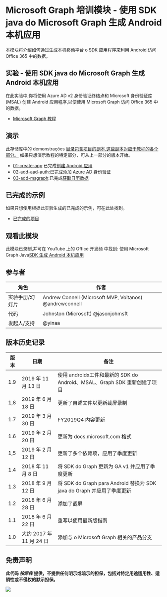 # <a name="microsoft-graph-----microsoft-graph-java-sdk--android-"></a>Microsoft Graph 培训模块 - 使用 SDK java do Microsoft Graph 生成 Android 本机应用

本模块将介绍如何通过生成本机移动平台 o SDK 应用程序来利用 Android 访问 Office 365 中的数据。

## <a name="----microsoft-graph-java-sdk--android-"></a>实验 - 使用 SDK java do Microsoft Graph 生成 Android 本机应用

在此实验中,你将使用 Azure AD v2 身份验证终结点和 Microsoft 身份验证库 (MSAL) 创建 Android 应用程序,以便使用 Microsoft Graph 访问 Office 365 中的数据。

- [Microsoft Graph 教程](https://docs.microsoft.com/graph/tutorials/android)

## <a name=""></a>演示

此存储库中的 demonstrações [目录包含项目的副本,这些副本对应于教程的各个部分。](./demos) 如果只想演示教程的特定部分，可从上一部分的版本开始。

- [01-create-app](demos/01-create-app):已完成[创建 Android 应用](https://docs.microsoft.com/graph/tutorials/android?tutorial-step=1)
- [02-add-aad-auth](demos/02-add-aad-auth):已完成[添加 Azure AD 身份验证](https://docs.microsoft.com/graph/tutorials/android?tutorial-step=3)
- [03-add-msgraph](demos/03-add-msgraph):已完成[获取日历数据](https://docs.microsoft.com/graph/tutorials/android?tutorial-step=4)

## <a name=""></a>已完成的示例

如果只想使用根据此实验生成的已完成的示例，可在此处找到。

- [已完成的项目](demos/03-add-msgraph)

## <a name=""></a>观看此模块

此模块已录制,并可在 YouTube 上的 Office 开发频 中找到: 使用 Microsoft Graph Java[SDK 生成 Android 本机应用](https://youtu.be/BLmOmv4FSsQ)

## <a name=""></a>参与者

| 角色 | 作者 |
| -------------------- | ------------------------------------------------------- |
| 实验手册/幻灯片 | Andrew Connell (Microsoft MVP, Voitanos) @andrewconnell |
| 代码 | Johnston (Microsoft) @jasonjohmsft |
| 发起人/支持 | @yinaa |

## <a name=""></a>版本历史记录

| 版本 | 日期 | 备注 |
| ------- | ------------------ | -------------------------------------------------------------------------- |
| 1.9 | 2019 年 11 月 13 日 | 使用 androidx工件和最新的 SDK do Android、MSAL、Graph SDK 重新创建了项目 |
| 1,8 | 2019 年 6 月 18 日 | 更新了自述文件以更新截屏录制 |
| 1.7 | 2019 年 3 月 30 日 | FY2019Q4 内容更新 |
| 1.6 | 2019 年 2 月 20 日 | 更新为 docs.microsoft.com 格式 |
| 1,5 | 2019 年 2 月 12 日 | 更新了多个依赖项，应用了季度更新 |
| 1.4 | 2018 年 11 月 8 日 | 将 SDK do Graph 更新为 GA v1 并应用了季度更新 |
| 1.3 | 2018 年 9 月 12 日 | 将 SDK do Graph para Android 替换为 SDK java do Graph 并应用了季度更新 |
| 1.2 | 2018 年 6 月 28 日 | 添加了截屏 |
| 1.1 | 2018 年 6 月 22 日 | 重写以使用最新版指南 |
| 1.0 | 大约 2017 年 11 月 24 日 | 添加与 o Microsoft Graph 相关的产品分支 |

## <a name=""></a>免责声明

**此代码 _按原样_ 提供，不提供任何明示或暗示的担保，包括对特定用途适用性、适销性或不侵权的默示担保。**

<!-- markdownlint-disable MD033 -->
<img src="https://telemetry.sharepointpnp.com/msgraph-training-android" />
